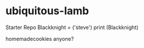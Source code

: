# ubiquitous-lamb
Starter Repo
Blackknight = ('steve')
print (Blackknight)

homemadecookies anyone?

